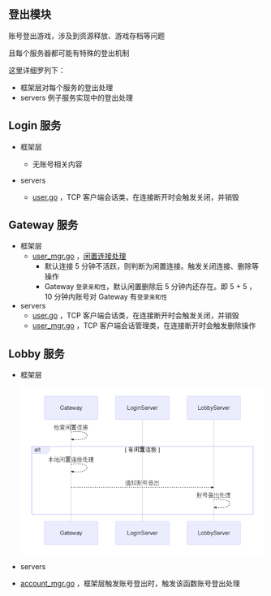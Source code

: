 ## 登出模块

账号登出游戏，涉及到资源释放、游戏存档等问题

且每个服务器都可能有特殊的登出机制

这里详细罗列下：
- 框架层对每个服务的登出处理
- servers 例子服务实现中的登出处理


## Login 服务

- 框架层
  - 无账号相关内容

- servers
  - [user.go](../services/login/user.go) ，TCP 客户端会话类，在连接断开时会触发关闭，并销毁

## Gateway 服务

- 框架层
  - [user_mgr.go](../internal/components/node/gateway/user_mgr.go) ，[闲置连接处理](框架层功能-闲置连接处理.md)
    - 默认连接 5 分钟不活跃，则判断为闲置连接。触发关闭连接、删除等操作
    - Gateway `登录亲和性`，默认闲置删除后 5 分钟内还存在。即 5 + 5 ， 10 分钟内账号对 Gateway 有`登录亲和性`
- servers
  - [user.go](../services/gateway/user.go) ，TCP 客户端会话类，在连接断开时会触发关闭，并销毁
  - [user_mgr.go](../services/gateway/user_mgr.go) ，TCP 客户端会话管理类，在连接断开时会触发删除操作


## Lobby 服务

- 框架层

  ![图](assets/logout.png)

- servers
 - [account_mgr.go](../services/lobby/account_mgr.go) ，框架层触发账号登出时，触发该函数账号登出处理
